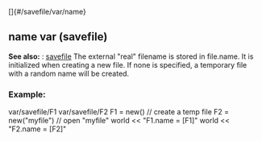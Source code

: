[]{#/savefile/var/name}
## name var (savefile)
**See also:**
:   [savefile](#/savefile)
The external \"real\" filename is stored in file.name. It is initialized
when creating a new file. If none is specified, a temporary file with a
random name will be created.
### Example:
var/savefile/F1 var/savefile/F2 F1 = new() // create a temp file F2 =
new(\"myfile\") // open \"myfile\" world \<\< \"F1.name = \[F1\]\" world
\<\< \"F2.name = \[F2\]\"